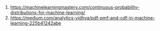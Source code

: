 1. https://machinelearningmastery.com/continuous-probability-distributions-for-machine-learning/ <br>
2. https://medium.com/analytics-vidhya/pdf-pmf-and-cdf-in-machine-learning-225b41242abe
